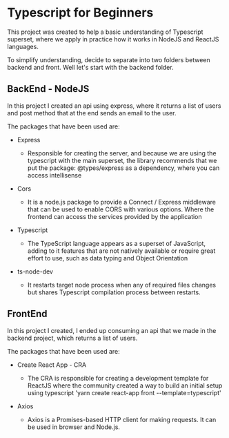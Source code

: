 # Typescript for Beginners

This project was created to help a basic understanding of Typescript superset, where we apply in practice how it works in NodeJS and ReactJS languages.

To simplify understanding, decide to separate into two folders between backend and front. Well let's start with the backend folder.

## BackEnd - NodeJS
In this project I created an api using express, where it returns a list of users and post method that at the end sends an email to the user.

The packages that have been used are:

- Express
  - Responsible for creating the server, and because we are using the typescript with the main superset, the library recommends that we put the package: @types/express as a dependency, where you can access intellisense

- Cors
  - It is a node.js package to provide a Connect / Express middleware that can be used to enable CORS with various options. Where the frontend can access the services provided by the application

- Typescript
  - The TypeScript language appears as a superset of JavaScript, adding to it features that are not natively available or require great effort to use, such as data typing and Object Orientation

- ts-node-dev
  - It restarts target node process when any of required files changes but shares Typescript compilation process between restarts.

## FrontEnd

In this project I created, I ended up consuming an api that we made in the backend project, which returns a list of users.

The packages that have been used are:

- Create React App - CRA
  - The CRA is responsible for creating a development template for ReactJS where the community created a way to build an initial setup using typescript 'yarn create react-app front --template=typescript'

- Axios
  - Axios is a Promises-based HTTP client for making requests. It can be used in browser and Node.js.
